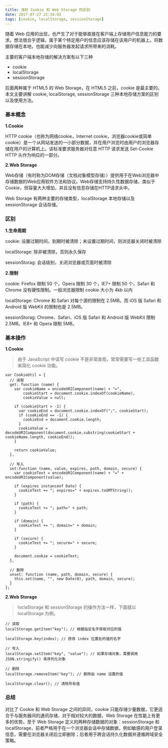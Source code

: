 ```yaml
---
title: 浅析 Cookie 和 Web Storage 的区别
date: 2017-07-27 22:34:03
tags: [cookie, localStorage, sessionStorage]
---
```


随着 Web 应用的出现，也产生了对于能够直接在客户端上存储用户信息能力的要求。想法很合乎逻辑，属于某个特定用户的信息应该存储在该用户的机器上。将数据存储在本地，也能减少向服务器发起请求所带来的消耗。

主要的客户端本地存储的解决方案有以下三种

- cookie
- localStorage
- sessionStorage

后面两种属于 HTML5 的 Web Storage，在 HTML5 之前，cookie 是最主要的。本文主要讲解 cookie, localStorage, sessionStorage 三种本地存储方案的区别以及使用方法。

<!-- more -->

### 基本概念 ###

**1.Cookie**

HTTP cookie（也称为网络cookie，Internet cookie，浏览器cookie或简单cookie）是一个从网站发送的一小部分数据，并在用户浏览时由用户的浏览器存储在用户的计算机上。该标准要求服务器对任意 HTTP 请求发送 Set-Cookie HTTP 头作为响应的一部分。

**2.Web Storage**

Web存储（有时称为DOM存储（文档对象模型存储））提供用于在Web浏览器中存储数据的Web应用软件方法和协议。Web存储支持持久性数据存储，类似于Cookie，但容量大大增加，并且没有信息存储在HTTP请求头中。

Web Storage 有两种主要的存储类型，localStorage 本地存储以及 sessionStorage 会话存储。

### 区别 ###

**1.生命周期**

  cookie: 设置过期时间，到期时被清除；未设置过期时间，则浏览器关闭时被清除

  localStorage: 除非被清除，否则永久保存

  sessionStorag: 会话级别，关闭浏览器或页面时被清除

**2.限制**

  cookie: Firefox 限制 50 个，Opera 限制 30 个，IE7+ 限制 50 个，Safari 和 Chrome 没有硬性限制。一般浏览器限制 cookie 大小为 4kb 以内

  localStorage: Chrome 和 Safari 对每个源的限制在 2.5MB。而 iOS 版 Safari 和 Android 版 WebKit 的限制也是 2.5MB。

  sessionStorag: Chrome、Safari、iOS 版 Safari 和 Android 版 WebKit 限制 2.5MB。IE8+ 和 Opera 限制 5MB。

### 基本操作 ###

**1.Cookie**

> 由于 JavaScript 中读写 cookie 不是非常直观，常常需要写一些工具函数来简化 cookie 功能。

```
var CookieUtil = {
  // 读取
  get: function (name) {
    var cookieName = encodeURIComponent(name) + "=",
        cookieStart = document.cookie.indexOf(cookieName),
        cookieValue = null;

    if (cookieStart > -1) {
      var cookieEnd = document.cookie.indexOf(";", cookieStart);
      if (cookieEnd == -1) {
        cookieEnd = document.cookie.length;
      }
      cookieValue = decodeURIComponent(document.cookie.substring(cookieStart + cookieName.length, cookieEnd));
    }

    return cookieValue;
  },

  // 写入
  set:function (name, value, expires, path, domain, secure) {
    var cookieText = encodeURIComponent(name) + "=" + encodeURIComponent(value);

    if (expires instanceof Date) {
      cookieText += "; expires=" + expires.toGMTString();
    }

    if (path) {
      cookieText += "; path=" + path;
    }

    if (domain) {
      cookieText += "; domain=" + domain;
    }

    if (secure) {
      cookieText += "; secure=" + secure;
    }

    document.cookie = cookieText;
  },

  // 删除
  unset: function (name, path, domain, secure) {
    this.set(name, "", new Date(0), path, domain, secure);
  }
};
```

**2.Web Storage**

> loclaStorage 和 sessionStorage 的操作方法一样，下面就以 localStorage 为例。

```
// 读取
localStorage.getItem("key"); // 根据指定名字获取对应的值

localStorage.key(index); // 获得 index 位置处的值的名字

// 写入
localStorage.setItem("key", "value"); // 如果存储对象，需要调用 JSON.stringify() 来序列化对象

// 删除
localStorage.removeItem("key"); // 删除由 name 设置的值

localStorage.clear(); // 清除所有值
```

### 总结 ###

对比了 Cookie 和 Web Storage 之间的异同，cookie 只能存储少量数据，它更适合于与服务器间的通讯存储，对于相对较大的数据，Web Storage 在性能上有更多的优势。至于 Web Storage 定义的两种存储数据的对象：sessionStorage 和 localStorage，前者严格用于在一个浏览器会话中存储数据，例如敏感的用户登录信息，需要在浏览器关闭后立即删除；后者用于跨会话持久化数据并遵循跨域安全策略。